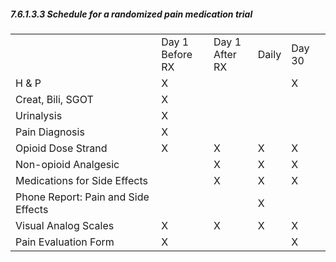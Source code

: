 ##### 7.6.1.3.3 Schedule for a randomized pain medication trial

|     |     |     |     |     |
| --- | --- | --- | --- | --- |
|  | Day 1<br> Before RX | Day 1<br> After RX | Daily | Day 30 |
| H & P | X |  |  | X |
| Creat, Bili, SGOT | X |  |  |  |
| Urinalysis | X |  |  |  |
| Pain Diagnosis | X |  |  |  |
| Opioid Dose Strand | X | X | X | X |
| Non-opioid Analgesic |  | X | X | X |
| Medications for Side Effects |  | X | X | X |
| Phone Report: Pain and Side Effects |  |  | X |  |
| Visual Analog Scales | X | X | X | X |
| Pain Evaluation Form | X |  |  | X |
